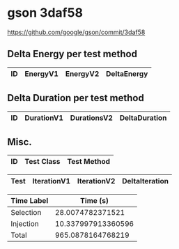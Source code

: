 # gson 3daf58


https://github.com/google/gson/commit/3daf58



## Delta Energy per test method


| ID | EnergyV1 | EnergyV2 | DeltaEnergy |
| --- | --- | --- | --- |

## Delta Duration per test method


| ID | DurationV1 | DurationsV2 | DeltaDuration |
| --- | --- | --- | --- |

## Misc.

| ID | Test Class | Test Method |
| --- | --- | --- |




| Test | IterationV1 | IterationV2 | DeltaIteration |
| --- | --- | --- | --- |



| Time Label | Time (s) |
| --- | --- |
| Selection | 28.0074782371521 |
| Injection | 10.337997913360596 |
| Total | 965.0878164768219 |



